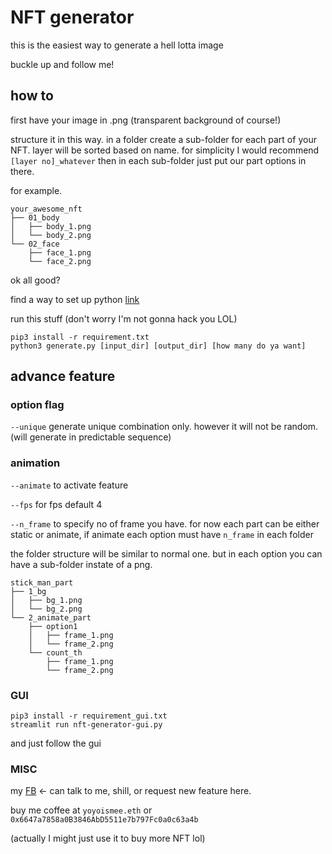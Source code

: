 # NFT generator

this is the easiest way to generate a hell lotta image

buckle up and follow me!

## how to

first have your image in .png (transparent background of course!)

structure it in this way. in a folder create a sub-folder for each part of your NFT. layer will be sorted based on name.
for simplicity I would recommend `[layer no]_whatever`
then in each sub-folder just put our part options in there.

for example.

```
your_awesome_nft
├── 01_body
│   ├── body_1.png
│   └── body_2.png
└── 02_face
    ├── face_1.png
    └── face_2.png
```

ok all good?

find a way to set up python [link](https://realpython.com/installing-python/)

run this stuff (don't worry I'm not gonna hack you LOL)

```
pip3 install -r requirement.txt
python3 generate.py [input_dir] [output_dir] [how many do ya want]
```

## advance feature

### option flag

`--unique` generate unique combination only. however it will not be random. (will generate in predictable sequence) 

### animation

`--animate` to activate feature

`--fps` for fps default 4

`--n_frame` to specify no of frame you have. for now each part can be either static or animate, if animate each option
must have `n_frame` in each folder

the folder structure will be similar to normal one. but in each option you can have a sub-folder instate of a png.

```
stick_man_part
├── 1_bg
│   ├── bg_1.png
│   └── bg_2.png
└── 2_animate_part
    ├── option1
    │   ├── frame_1.png
    │   └── frame_2.png
    └── count_th
        ├── frame_1.png
        └── frame_2.png
```

### GUI

```
pip3 install -r requirement_gui.txt
streamlit run nft-generator-gui.py 
```

and just follow the gui

### MISC

my [FB](https://www.facebook.com/yoyoismee/) <- can talk to me, shill, or request new feature here.

buy me coffee at `yoyoismee.eth` or `0x6647a7858a0B3846AbD5511e7b797Fc0a0c63a4b`

(actually I might just use it to buy more NFT lol) 
